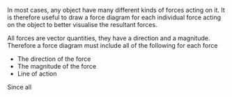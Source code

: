 
In most cases, any object have many different kinds of forces acting on it. It is therefore useful to draw a force diagram for each individual force acting on the object to better visualise the resultant forces.

All forces are vector quantities, they have a direction and a magnitude. Therefore a force diagram must include all of the following for each force
- The direction of the force
- The magnitude of the force
- Line of action

Since all 